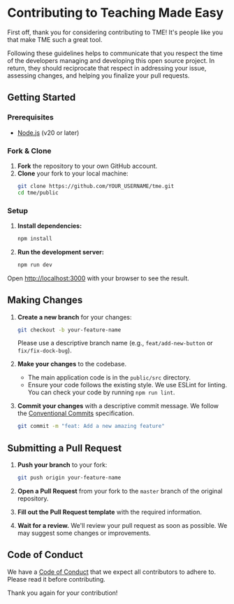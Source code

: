# Contributing to Teaching Made Easy

First off, thank you for considering contributing to TME! It's people like you that make TME such a great tool.

Following these guidelines helps to communicate that you respect the time of the developers managing and developing this open source project. In return, they should reciprocate that respect in addressing your issue, assessing changes, and helping you finalize your pull requests.

## Getting Started

### Prerequisites

- [Node.js](https://nodejs.org/en/) (v20 or later)

### Fork & Clone

1.  **Fork** the repository to your own GitHub account.
2.  **Clone** your fork to your local machine:
    ```bash
    git clone https://github.com/YOUR_USERNAME/tme.git
    cd tme/public
    ```

### Setup

1.  **Install dependencies:**

    ```bash
    npm install
    ```

2.  **Run the development server:**
    ```bash
    npm run dev
    ```

Open [http://localhost:3000](http://localhost:3000) with your browser to see the result.

## Making Changes

1.  **Create a new branch** for your changes:

    ```bash
    git checkout -b your-feature-name
    ```

    Please use a descriptive branch name (e.g., `feat/add-new-button` or `fix/fix-dock-bug`).

2.  **Make your changes** to the codebase.

    - The main application code is in the `public/src` directory.
    - Ensure your code follows the existing style. We use ESLint for linting. You can check your code by running `npm run lint`.

3.  **Commit your changes** with a descriptive commit message. We follow the [Conventional Commits](https://www.conventionalcommits.org/en/v1.0.0/) specification.
    ```bash
    git commit -m "feat: Add a new amazing feature"
    ```

## Submitting a Pull Request

1.  **Push your branch** to your fork:

    ```bash
    git push origin your-feature-name
    ```

2.  **Open a Pull Request** from your fork to the `master` branch of the original repository.

3.  **Fill out the Pull Request template** with the required information.

4.  **Wait for a review.** We'll review your pull request as soon as possible. We may suggest some changes or improvements.

## Code of Conduct

We have a [Code of Conduct](./CODE_OF_CONDUCT.md) that we expect all contributors to adhere to. Please read it before contributing.

Thank you again for your contribution!
